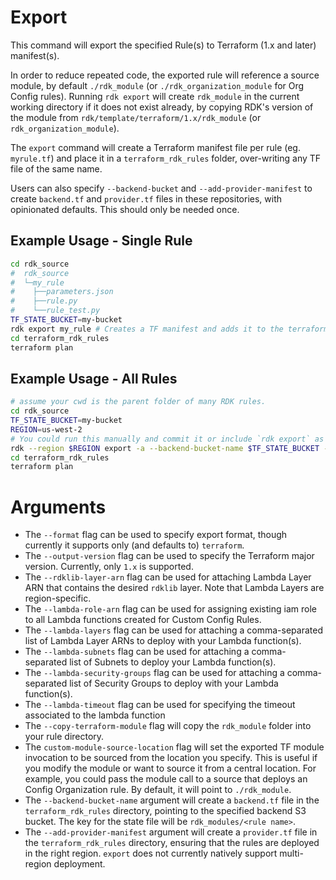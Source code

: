# Export

This command will export the specified Rule(s) to Terraform (1.x and later) manifest(s).

In order to reduce repeated code, the exported rule will reference a source module, by default `./rdk_module` (or `./rdk_organization_module` for Org Config rules). Running `rdk export` will create `rdk_module` in the current working directory if it does not exist already, by copying RDK's version of the module from `rdk/template/terraform/1.x/rdk_module` (or `rdk_organization_module`).

The `export` command will create a Terraform manifest file per rule (eg. `myrule.tf`) and place it in a `terraform_rdk_rules` folder, over-writing any TF file of the same name.

Users can also specify `--backend-bucket` and `--add-provider-manifest` to create `backend.tf` and `provider.tf` files in these repositories, with opinionated defaults. This should only be needed once.

## Example Usage - Single Rule

```bash
cd rdk_source
#  rdk_source
#  └─my_rule
#    ├──parameters.json
#    ├──rule.py
#    └──rule_test.py
TF_STATE_BUCKET=my-bucket
rdk export my_rule # Creates a TF manifest and adds it to the terraform_rdk_rules folder
cd terraform_rdk_rules
terraform plan
```

## Example Usage - All Rules

```bash
# assume your cwd is the parent folder of many RDK rules.
cd rdk_source
TF_STATE_BUCKET=my-bucket
REGION=us-west-2
# You could run this manually and commit it or include `rdk export` as a step in a CI/CD pipeline.
rdk --region $REGION export -a --backend-bucket-name $TF_STATE_BUCKET --add-provider-manifest # Creates a TF manifest for each rule in the directory and adds to terraform_rdk_rules. Also adds a backend and provider manifest to terraform_rdk_rules.
cd terraform_rdk_rules
terraform plan
```

# Arguments

- The `--format` flag can be used to specify export format, though currently it supports only (and defaults to) `terraform`.
- The `--output-version` flag can be used to specify the Terraform major version. Currently, only `1.x` is supported.
- The `--rdklib-layer-arn` flag can be used for attaching Lambda Layer ARN that contains the desired `rdklib` layer. Note that Lambda Layers are region-specific.
- The `--lambda-role-arn` flag can be used for assigning existing iam role to all Lambda functions created for Custom Config Rules.
- The `--lambda-layers` flag can be used for attaching a comma-separated list of Lambda Layer ARNs to deploy with your Lambda function(s).
- The `--lambda-subnets` flag can be used for attaching a comma-separated list of Subnets to deploy your Lambda function(s).
- The `--lambda-security-groups` flag can be used for attaching a comma-separated list of Security Groups to deploy with your Lambda function(s).
- The `--lambda-timeout` flag can be used for specifying the timeout associated to the lambda function
- The `--copy-terraform-module` flag will copy the `rdk_module` folder into your rule directory.
- The `custom-module-source-location` flag will set the exported TF module invocation to be sourced from the location you specify. This is useful if you modify the module or want to source it from a central location. For example, you could pass the module call to a source that deploys an Config Organization rule. By default, it will point to `./rdk_module`.
- The `--backend-bucket-name` argument will create a `backend.tf` file in the `terraform_rdk_rules` directory, pointing to the specified backend S3 bucket. The key for the state file will be `rdk_modules/<rule name>`. 
- The `--add-provider-manifest` argument will create a `provider.tf` file in the `terraform_rdk_rules` directory, ensuring that the rules are deployed in the right region. `export` does not currently natively support multi-region deployment.